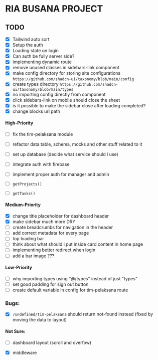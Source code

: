 # RIA BUSANA PROJECT

## TODO
- [x] Tailwind auto sort
- [x] Setup the auth
- [x] Loading state on login
- [x] Can auth be fully server side?
- [x] implementing dynamic route
- [x] remove unused classes in sidebars-link component
- [x] make config directory for storing site configurations `https://github.com/shadcn-ui/taxonomy/blob/main/config`
- [x] create types directory `https://github.com/shadcn-ui/taxonomy/blob/main/types`
- [x] no importing config directly from component
- [x] click sidebars-link on mobile should close the sheet
- [x] is it possible to make the sidebar close after loading completed?
- [x] change blocks url path

#### High-Priority
- [ ] fix the tim-pelaksana module

- [ ] refactor data table, schema, mocks and other stuff related to it
- [ ] set up database (decide what service should i use)
- [ ] integrate auth with firebase
- [ ] implement proper auth for manager and admin
- [ ] `getProjects()` 
- [ ] `getTasks()`

#### Medium-Priority
- [x] change title placeholder for dashboard header
- [x] make sidebar much more DRY
- [ ] create breadcrumbs for navigation in the header
- [ ] add correct metadata for every page
- [ ] top loading bar
- [ ] think about what should i put inside card content in home page
- [ ] implementing better redirect when login
- [ ] add a bar image ???

#### Low-Priority
- [ ] why importing types using "@/types" instead of just "types"
- [ ] set good padding for sign out button
- [ ] create default variable in config for tim-pelaksana route

### Bugs:
- [x] `/undefined/tim-pelaksana` should return not-found instead (fixed by moving the data to layout)

#### Not Sure:
- [ ] dashboard layout (scroll and overfow)

- [x] middleware
